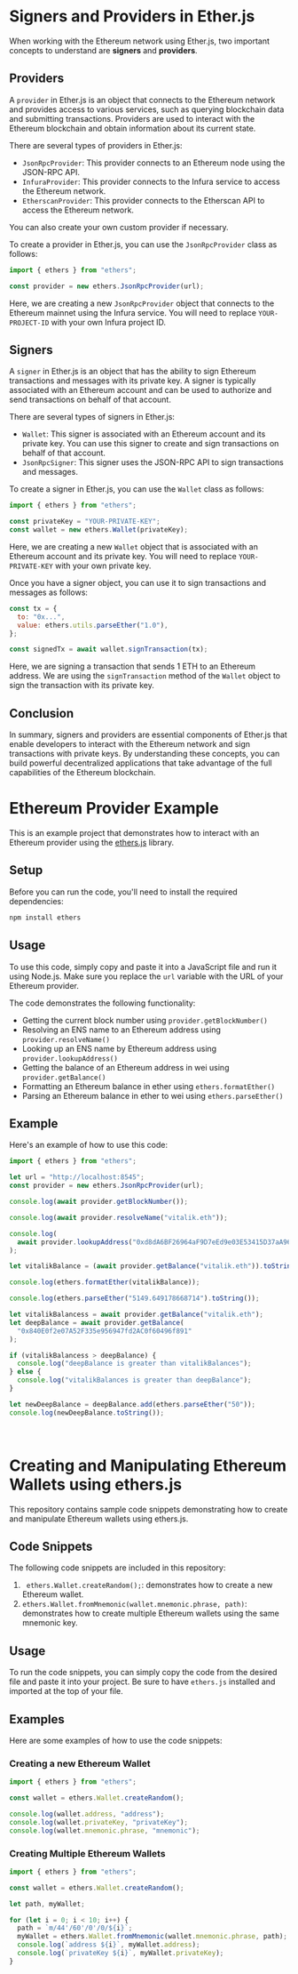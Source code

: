 # Signers and Providers in Ether.js

When working with the Ethereum network using Ether.js, two important concepts to understand are **signers** and **providers**.

## Providers

A `provider` in Ether.js is an object that connects to the Ethereum network and provides access to various services, such as querying blockchain data and submitting transactions. Providers are used to interact with the Ethereum blockchain and obtain information about its current state.

There are several types of providers in Ether.js:

- `JsonRpcProvider`: This provider connects to an Ethereum node using the JSON-RPC API.
- `InfuraProvider`: This provider connects to the Infura service to access the Ethereum network.
- `EtherscanProvider`: This provider connects to the Etherscan API to access the Ethereum network.

You can also create your own custom provider if necessary.

To create a provider in Ether.js, you can use the `JsonRpcProvider` class as follows:

```javascript
import { ethers } from "ethers";

const provider = new ethers.JsonRpcProvider(url);
```

Here, we are creating a new `JsonRpcProvider` object that connects to the Ethereum mainnet using the Infura service. You will need to replace `YOUR-PROJECT-ID` with your own Infura project ID.

## Signers

A `signer` in Ether.js is an object that has the ability to sign Ethereum transactions and messages with its private key. A signer is typically associated with an Ethereum account and can be used to authorize and send transactions on behalf of that account.

There are several types of signers in Ether.js:

- `Wallet`: This signer is associated with an Ethereum account and its private key. You can use this signer to create and sign transactions on behalf of that account.
- `JsonRpcSigner`: This signer uses the JSON-RPC API to sign transactions and messages.

To create a signer in Ether.js, you can use the `Wallet` class as follows:

```javascript
import { ethers } from "ethers";

const privateKey = "YOUR-PRIVATE-KEY";
const wallet = new ethers.Wallet(privateKey);
```

Here, we are creating a new `Wallet` object that is associated with an Ethereum account and its private key. You will need to replace `YOUR-PRIVATE-KEY` with your own private key.

Once you have a signer object, you can use it to sign transactions and messages as follows:

```javascript
const tx = {
  to: "0x...",
  value: ethers.utils.parseEther("1.0"),
};

const signedTx = await wallet.signTransaction(tx);
```

Here, we are signing a transaction that sends 1 ETH to an Ethereum address. We are using the `signTransaction` method of the `Wallet` object to sign the transaction with its private key.

## Conclusion

In summary, signers and providers are essential components of Ether.js that enable developers to interact with the Ethereum network and sign transactions with private keys. By understanding these concepts, you can build powerful decentralized applications that take advantage of the full capabilities of the Ethereum blockchain.

# Ethereum Provider Example

This is an example project that demonstrates how to interact with an Ethereum provider using the [ethers.js](https://docs.ethers.io/v6/) library.

## Setup

Before you can run the code, you'll need to install the required dependencies:

```bash
npm install ethers
```

## Usage

To use this code, simply copy and paste it into a JavaScript file and run it using Node.js. Make sure you replace the `url` variable with the URL of your Ethereum provider.

The code demonstrates the following functionality:

- Getting the current block number using `provider.getBlockNumber()`
- Resolving an ENS name to an Ethereum address using `provider.resolveName()`
- Looking up an ENS name by Ethereum address using `provider.lookupAddress()`
- Getting the balance of an Ethereum address in wei using `provider.getBalance()`
- Formatting an Ethereum balance in ether using `ethers.formatEther()`
- Parsing an Ethereum balance in ether to wei using `ethers.parseEther()`

## Example

Here's an example of how to use this code:

```javascript
import { ethers } from "ethers";

let url = "http://localhost:8545";
const provider = new ethers.JsonRpcProvider(url);

console.log(await provider.getBlockNumber());

console.log(await provider.resolveName("vitalik.eth"));

console.log(
  await provider.lookupAddress("0xd8dA6BF26964aF9D7eEd9e03E53415D37aA96045")
);

let vitalikBalance = (await provider.getBalance("vitalik.eth")).toString();

console.log(ethers.formatEther(vitalikBalance));

console.log(ethers.parseEther("5149.649178668714").toString());

let vitalikBalancess = await provider.getBalance("vitalik.eth");
let deepBalance = await provider.getBalance(
  "0x840E0f2e07A52F335e956947fd2AC0f60496f891"
);

if (vitalikBalancess > deepBalance) {
  console.log("deepBalance is greater than vitalikBalances");
} else {
  console.log("vitalikBalances is greater than deepBalance");
}

let newDeepBalance = deepBalance.add(ethers.parseEther("50"));
console.log(newDeepBalance.toString());
```

<br>

# Creating and Manipulating Ethereum Wallets using ethers.js

This repository contains sample code snippets demonstrating how to create and manipulate Ethereum wallets using ethers.js.

## Code Snippets

The following code snippets are included in this repository:

1. ` ethers.Wallet.createRandom();`: demonstrates how to create a new Ethereum wallet.
2. `ethers.Wallet.fromMnemonic(wallet.mnemonic.phrase, path)`: demonstrates how to create multiple Ethereum wallets using the same mnemonic key.

## Usage

To run the code snippets, you can simply copy the code from the desired file and paste it into your project. Be sure to have `ethers.js` installed and imported at the top of your file.

## Examples

Here are some examples of how to use the code snippets:

### Creating a new Ethereum Wallet

```javascript
import { ethers } from "ethers";

const wallet = ethers.Wallet.createRandom();

console.log(wallet.address, "address");
console.log(wallet.privateKey, "privateKey");
console.log(wallet.mnemonic.phrase, "mnemonic");
```

### Creating Multiple Ethereum Wallets

```javascript
import { ethers } from "ethers";

const wallet = ethers.Wallet.createRandom();

let path, myWallet;

for (let i = 0; i < 10; i++) {
  path = `m/44'/60'/0'/0/${i}`;
  myWallet = ethers.Wallet.fromMnemonic(wallet.mnemonic.phrase, path);
  console.log(`address ${i}`, myWallet.address);
  console.log(`privateKey ${i}`, myWallet.privateKey);
}
```
